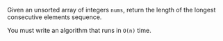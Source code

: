 Given an unsorted array of integers `nums`, return the length of the longest consecutive elements sequence.

You must write an algorithm that runs in `O(n)` time.